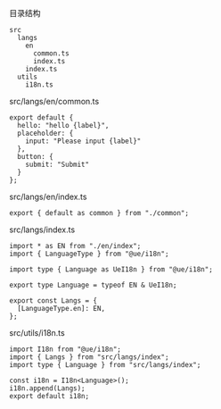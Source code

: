目录结构

```
src
  langs
    en
      common.ts
      index.ts
    index.ts
  utils
    i18n.ts
```

src/langs/en/common.ts
```
export default {
  hello: "hello {label}",
  placeholder: {
    input: "Please input {label}"
  },
  button: {
    submit: "Submit"
  }
};
```

src/langs/en/index.ts
```
export { default as common } from "./common";
```

src/langs/index.ts
```
import * as EN from "./en/index";
import { LanguageType } from "@ue/i18n";

import type { Language as UeI18n } from "@ue/i18n";

export type Language = typeof EN & UeI18n;

export const Langs = {
  [LanguageType.en]: EN,
};
```

src/utils/i18n.ts
```
import I18n from "@ue/i18n";
import { Langs } from "src/langs/index";
import type { Language } from "src/langs/index";

const i18n = I18n<Language>();
i18n.append(Langs);
export default i18n;
```